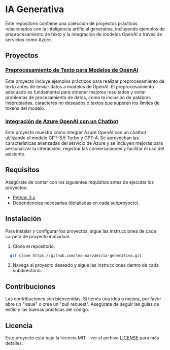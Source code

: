 # IA Generativa

Este repositorio contiene una colección de proyectos prácticos relacionados con la inteligencia artificial generativa, incluyendo ejemplos de preprocesamiento de texto y la integración de modelos OpenAI a través de servicios como Azure.

## Proyectos

### [Preprocesamiento de Texto para Modelos de OpenAI](https://github.com/leo-narvaez/ia-generativa/tree/main/preprocessing)
Este proyecto incluye ejemplos prácticos para realizar preprocesamiento de texto antes de enviar datos a modelos de OpenAI. El preprocesamiento adecuado es fundamental para obtener mejores resultados y evitar problemas de procesamiento de datos, como la inclusión de palabras inapropiadas, caracteres no deseados o textos que superen los límites de tokens del modelo.

### [Integración de Azure OpenAI con un Chatbot](https://github.com/leo-narvaez/ia-generativa/tree/main/quickstart-openai)
Este proyecto muestra cómo integrar Azure OpenAI con un chatbot utilizando el modelo GPT-3.5 Turbo y GPT-4. Se aprovechan las características avanzadas del servicio de Azure y se incluyen mejoras para personalizar la interacción, registrar las conversaciones y facilitar el uso del asistente.

## Requisitos

Asegúrate de contar con los siguientes requisitos antes de ejecutar los proyectos:

- [Python 3.x](https://www.python.org/downloads/)
- Dependencias necesarias (detalladas en cada subproyecto).

## Instalación

Para instalar y configurar los proyectos, sigue las instrucciones de cada carpeta de proyecto individual.

1. Clona el repositorio:
 ```bash
   git clone https://github.com/leo-narvaez/ia-generativa.git
 ```
2. Navega al proyecto deseado y sigue las instrucciones dentro de cada subdirectorio.

## Contribuciones

Las contribuciones son bienvenidas. Si tienes una idea o mejora, por favor abre un "issue" o crea un "pull request". Asegúrate de seguir las guías de estilo y las buenas prácticas del código.

## Licencia

Este proyecto está bajo la licencia MIT - ver el archivo [LICENSE](LICENSE) para más detalles.

